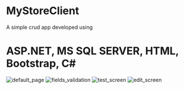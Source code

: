 # MyStoreClient
A simple crud app developed using 
# ASP.NET, MS SQL SERVER, HTML, Bootstrap, C#


![default_page](https://github.com/kelvin888-cloud/MyStoreClient/assets/83751389/dc0c5484-e29f-4b0d-8999-2aa84e17b845)
![fields_validation](https://github.com/kelvin888-cloud/MyStoreClient/assets/83751389/e197470e-8af0-4c6a-8e3a-31600cd5c071)
![test_screen](https://github.com/kelvin888-cloud/MyStoreClient/assets/83751389/6205a1bb-5b1a-4ea2-825e-a2557fcfaeb8)
![edit_screen](https://github.com/kelvin888-cloud/MyStoreClient/assets/83751389/3f333965-3038-4b74-9e09-b9dfdc920811)
